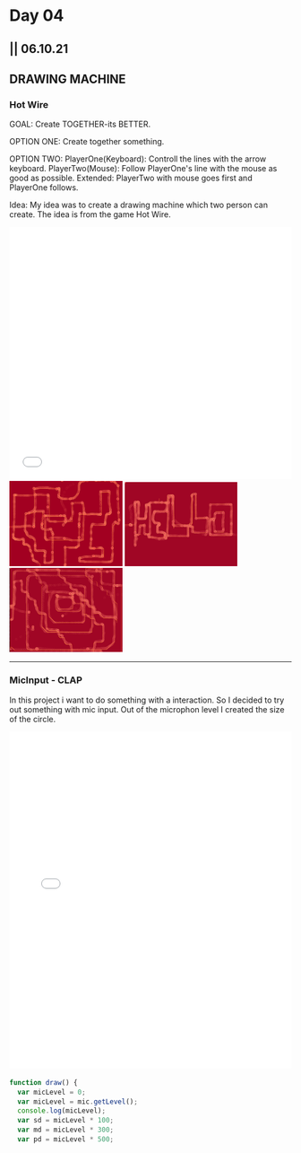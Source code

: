 # Day 04

## || 06.10.21

## DRAWING MACHINE

### Hot Wire

GOAL: Create TOGETHER-its BETTER.

OPTION ONE:
Create together something.

OPTION TWO:
PlayerOne(Keyboard): Controll the lines with the arrow keyboard.
PlayerTwo(Mouse): Follow PlayerOne's line with the mouse as good as possible.
Extended: PlayerTwo with mouse goes first and PlayerOne follows.

Idea: My idea was to create a drawing machine which two person can create. The idea is from the game Hot Wire.

<iframe src="../content/day04/01/embed.html" width="100%" height="450" frameborder="no"></iframe>

<img src="../content/day04/01/hotWire.png" width="40%">
<img src="../content/day04/01/hello.png" width="40%">
<img src="../content/day04/01/buddyArt.png" width="40%">

---

### MicInput - CLAP

In this project i want to do something with a interaction. So I decided to try out something with mic input.
Out of the microphon level I created the size of the circle.

<iframe src="../content/day04/02/embed.html" width="100%" height="600" frameborder="no"></iframe>

```js
function draw() {
  var micLevel = 0;
  var micLevel = mic.getLevel();
  console.log(micLevel);
  var sd = micLevel * 100;
  var md = micLevel * 300;
  var pd = micLevel * 500;

```
